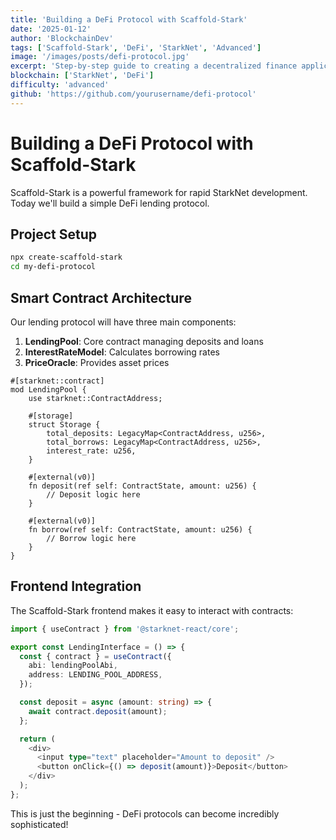 ```yaml
---
title: 'Building a DeFi Protocol with Scaffold-Stark'
date: '2025-01-12'
author: 'BlockchainDev'
tags: ['Scaffold-Stark', 'DeFi', 'StarkNet', 'Advanced']
image: '/images/posts/defi-protocol.jpg'
excerpt: 'Step-by-step guide to creating a decentralized finance application on StarkNet'
blockchain: ['StarkNet', 'DeFi']
difficulty: 'advanced'
github: 'https://github.com/yourusername/defi-protocol'
---
```


# Building a DeFi Protocol with Scaffold-Stark

Scaffold-Stark is a powerful framework for rapid StarkNet development. Today we'll build a simple DeFi lending protocol.

## Project Setup

```bash
npx create-scaffold-stark
cd my-defi-protocol
```

## Smart Contract Architecture

Our lending protocol will have three main components:

1. **LendingPool**: Core contract managing deposits and loans
2. **InterestRateModel**: Calculates borrowing rates
3. **PriceOracle**: Provides asset prices

```cairo
#[starknet::contract]
mod LendingPool {
    use starknet::ContractAddress;
    
    #[storage]
    struct Storage {
        total_deposits: LegacyMap<ContractAddress, u256>,
        total_borrows: LegacyMap<ContractAddress, u256>,
        interest_rate: u256,
    }
    
    #[external(v0)]
    fn deposit(ref self: ContractState, amount: u256) {
        // Deposit logic here
    }
    
    #[external(v0)]
    fn borrow(ref self: ContractState, amount: u256) {
        // Borrow logic here
    }
}
```

## Frontend Integration

The Scaffold-Stark frontend makes it easy to interact with contracts:

```typescript
import { useContract } from '@starknet-react/core';

export const LendingInterface = () => {
  const { contract } = useContract({
    abi: lendingPoolAbi,
    address: LENDING_POOL_ADDRESS,
  });

  const deposit = async (amount: string) => {
    await contract.deposit(amount);
  };

  return (
    <div>
      <input type="text" placeholder="Amount to deposit" />
      <button onClick={() => deposit(amount)}>Deposit</button>
    </div>
  );
};
```

This is just the beginning - DeFi protocols can become incredibly sophisticated!
